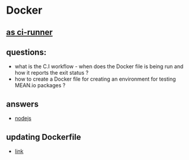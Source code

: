 Docker 
====
[as ci-runner](https://github.com/sameersbn/docker-gitlab-ci-runner)
------

questions:
-----
- what is the C.I workflow - when does the Docker file is being run and how it reports the exit status ?
- how to create a Docker file for creating an environment for testing MEAN.io packages ?


answers
---
- [nodejs](https://github.com/bkw/gitlab-ci-runner-nodejs)


updating Dockerfile
----
- [link](https://github.com/ufirstgroup/gitlab-ci-runner-nodejs/commits/master)
